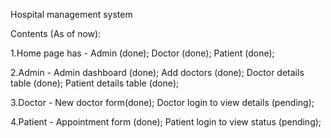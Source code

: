 Hospital management system

Contents (As of now):

1.Home page has - Admin (done);
                  Doctor (done);
                  Patient (done);
                
2.Admin - Admin dashboard (done);
          Add doctors (done);
          Doctor details table (done);
          Patient details table (done);
          
3.Doctor - New doctor form(done);
           Doctor login to view details (pending);

4.Patient - Appointment form (done);
            Patient login to view status (pending);
